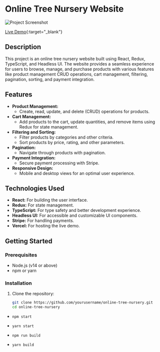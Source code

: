 # Online Tree Nursery Website

![Project Screenshot](https://i.ibb.co/r5Y8m22/Screenshot-1.png)

[Live Demo](https://client-4.vercel.app/){:target="\_blank"}

## Description

This project is an online tree nursery website built using React, Redux, TypeScript, and Headless UI. The website provides a seamless experience for users to browse, manage, and purchase products with various features like product management CRUD operations, cart management, filtering, pagination, sorting, and payment integration.

## Features

- **Product Management:**
  - Create, read, update, and delete (CRUD) operations for products.
- **Cart Management:**
  - Add products to the cart, update quantities, and remove items using Redux for state management.
- **Filtering and Sorting:**
  - Filter products by categories and other criteria.
  - Sort products by price, rating, and other parameters.
- **Pagination:**
  - Navigate through products with pagination.
- **Payment Integration:**
  - Secure payment processing with Stripe.
- **Responsive Design:**
  - Mobile and desktop views for an optimal user experience.

## Technologies Used

- **React:** For building the user interface.
- **Redux:** For state management.
- **TypeScript:** For type safety and better development experience.
- **Headless UI:** For accessible and customizable UI components.
- **Stripe:** For handling payments.
- **Vercel:** For hosting the live demo.

## Getting Started

### Prerequisites

- Node.js (v14 or above)
- npm or yarn

### Installation

1. Clone the repository:
   ```bash
   git clone https://github.com/yourusername/online-tree-nursery.git
   cd online-tree-nursery
   ```

- `npm start `
- `yarn start`

- `npm run build`
- `yarn build`
